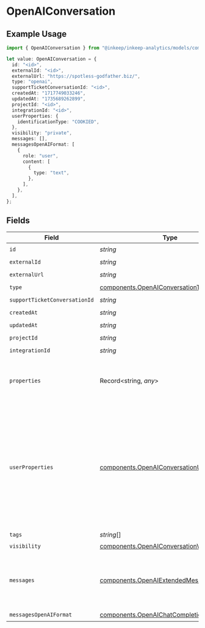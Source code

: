 # OpenAIConversation

## Example Usage

```typescript
import { OpenAIConversation } from "@inkeep/inkeep-analytics/models/components";

let value: OpenAIConversation = {
  id: "<id>",
  externalId: "<id>",
  externalUrl: "https://spotless-godfather.biz/",
  type: "openai",
  supportTicketConversationId: "<id>",
  createdAt: "1717749033246",
  updatedAt: "1735689262899",
  projectId: "<id>",
  integrationId: "<id>",
  userProperties: {
    identificationType: "COOKIED",
  },
  visibility: "private",
  messages: [],
  messagesOpenAIFormat: [
    {
      role: "user",
      content: [
        {
          type: "text",
        },
      ],
    },
  ],
};
```

## Fields

| Field                                                                                                                                                                    | Type                                                                                                                                                                     | Required                                                                                                                                                                 | Description                                                                                                                                                              |
| ------------------------------------------------------------------------------------------------------------------------------------------------------------------------ | ------------------------------------------------------------------------------------------------------------------------------------------------------------------------ | ------------------------------------------------------------------------------------------------------------------------------------------------------------------------ | ------------------------------------------------------------------------------------------------------------------------------------------------------------------------ |
| `id`                                                                                                                                                                     | *string*                                                                                                                                                                 | :heavy_check_mark:                                                                                                                                                       | N/A                                                                                                                                                                      |
| `externalId`                                                                                                                                                             | *string*                                                                                                                                                                 | :heavy_check_mark:                                                                                                                                                       | N/A                                                                                                                                                                      |
| `externalUrl`                                                                                                                                                            | *string*                                                                                                                                                                 | :heavy_check_mark:                                                                                                                                                       | N/A                                                                                                                                                                      |
| `type`                                                                                                                                                                   | [components.OpenAIConversationType](../../models/components/openaiconversationtype.md)                                                                                   | :heavy_check_mark:                                                                                                                                                       | N/A                                                                                                                                                                      |
| `supportTicketConversationId`                                                                                                                                            | *string*                                                                                                                                                                 | :heavy_check_mark:                                                                                                                                                       | N/A                                                                                                                                                                      |
| `createdAt`                                                                                                                                                              | *string*                                                                                                                                                                 | :heavy_check_mark:                                                                                                                                                       | N/A                                                                                                                                                                      |
| `updatedAt`                                                                                                                                                              | *string*                                                                                                                                                                 | :heavy_check_mark:                                                                                                                                                       | N/A                                                                                                                                                                      |
| `projectId`                                                                                                                                                              | *string*                                                                                                                                                                 | :heavy_check_mark:                                                                                                                                                       | N/A                                                                                                                                                                      |
| `integrationId`                                                                                                                                                          | *string*                                                                                                                                                                 | :heavy_check_mark:                                                                                                                                                       | N/A                                                                                                                                                                      |
| `properties`                                                                                                                                                             | Record<string, *any*>                                                                                                                                                    | :heavy_minus_sign:                                                                                                                                                       | A customizable collection of custom properties or attributes.                                                                                                            |
| `userProperties`                                                                                                                                                         | [components.OpenAIConversationUserProperties](../../models/components/openaiconversationuserproperties.md)                                                               | :heavy_minus_sign:                                                                                                                                                       | A customizable collection of custom properties or attributes. Some properties have first class support for the Inkeep Portal or Widget and are noted in the description. |
| `tags`                                                                                                                                                                   | *string*[]                                                                                                                                                               | :heavy_minus_sign:                                                                                                                                                       | N/A                                                                                                                                                                      |
| `visibility`                                                                                                                                                             | [components.OpenAIConversationVisibility](../../models/components/openaiconversationvisibility.md)                                                                       | :heavy_check_mark:                                                                                                                                                       | N/A                                                                                                                                                                      |
| `messages`                                                                                                                                                               | [components.OpenAIExtendedMessage](../../models/components/openaiextendedmessage.md)[]                                                                                   | :heavy_check_mark:                                                                                                                                                       | The messages in the conversation. Must be at least one message.                                                                                                          |
| `messagesOpenAIFormat`                                                                                                                                                   | [components.OpenAIChatCompletionMessage](../../models/components/openaichatcompletionmessage.md)[]                                                                       | :heavy_check_mark:                                                                                                                                                       | N/A                                                                                                                                                                      |